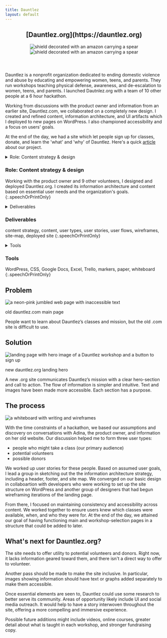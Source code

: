 ```yaml
---
title: Dauntlez
layout: default
---
```


<article class="projContainer" markdown="1">
<div class="projLimitWidth" markdown="1">

<header class="flexRow flexCenter">
<h1 class="centerGrid" markdown="1">[Dauntlez.org](https://dauntlez.org)</h1>
<img src="images/dauntDark.png" alt="shield decorated with an amazon carrying a spear" class="preferDark logoInLock">
<img src="images/dauntLight.png" alt="shield decorated with an amazon carrying a spear" class="preferLight logoInLock">
</header>

Dauntlez is a nonprofit organization dedicated to ending domestic violence and abuse by educating and empowering women, teens, and parents. They run workshops teaching physical defense, awareness, and de-escalation to women, teens, and parents. I launched Dautnlez.org with a team of 10 other people at a 6 hour hackathon.

Working from discussions with the product owner and information from an earlier site, Dauntlez.com, we collaborated on a completely new design. I created and refined content, information architecture, and UI artifacts which I deployed to new pages on WordPress. I also championed accessibility and a focus on users' goals.

At the end of the day, we had a site which let people sign up for classes, donate, and learn the 'what' and 'why' of Dauntlez. Here's a quick <a href="https://democracylab.ghost.io/user-experience-design-volunteers-unite-with-dauntlez-to-help-defend-women-and-teens/">article</a> about our project.


<section markdown="1">
<details aria-expanded="true/false" tabindex="0" role="button" class="smallerBreak screenOnly">
<summary>Role: Content strategy & design</summary>
<div>
Working with the product owner and 9 other volunteers, I designed and deployed Dauntlez.org. I created its information architecture and content based on essential user needs and the organization's goals.
</div>
</details>

<h3 class="speechOrPrintOnly">Role: Content strategy & design</h3> <!-- accessible version of above -->

Working with the product owner and 9 other volunteers, I designed and deployed Dauntlez.org. I created its information architecture and content based on essential user needs and the organization's goals.
{:.speechOrPrintOnly}

<details aria-expanded="true/false" tabindex="0" role="button" class="smallerBreak screenOnly">
<summary>Deliverables</summary>
<div>
content strategy, content, user types, user stories, user flows, wireframes, site-map, deployed site
</div>
</details>

<h3 class="speechOrPrintOnly">Deliverables</h3> <!-- accessible version of above -->

content strategy, content, user types, user stories, user flows, wireframes, site-map, deployed site
{:.speechOrPrintOnly}

<details aria-expanded="true/false" tabindex="0" role="button" class="smallerBreak screenOnly">
<summary>Tools</summary>
<div>
WordPress, CSS, Google Docs, Excel, Trello, markers, paper, whiteboard
</div>
</details>

<h3 class="speechOrPrintOnly">Tools</h3> <!-- accessible version of above -->

WordPress, CSS, Google Docs, Excel, Trello, markers, paper, whiteboard
{:.speechOrPrintOnly}
</section>

<section markdown="1">
<h2 class="centerGrid medBreak" markdown="1">Problem</h2>

<div class="conditionalFlexRow">
<div class="illustCard">
<img src="images/Dauntlez/comLand.jpg" alt="a neon-pink jumbled web page with inaccessible text" class="captionedImg medImgHeight conditionalRightMarg minWidthVW">
<p class="caption">old dauntlez.com main page</p>
</div>

People want to learn about Dauntlez’s classes and mission, but the old .com site is difficult to use.
</div>

<h2 class="centerGrid medBreak" markdown="1">Solution</h2>

<div class="conditionalFlexRow">
<div class="illustCard">
<img src="images/Dauntlez/orgMainCrop.jpg" alt="landing page with hero image of a Dauntlez workshop and a button to sign up" class="captionedImg medImgHeight conditionalRightMarg minWidthVW">
<p class="caption">new dauntlez.org landing hero</p>
</div>

A new .org site communicates Dauntlez’s mission with a clear hero-section and call to action. The flow of information is simpler and intuitive. Text and images have been made more accessible. Each section has a purpose.
</div>
</section>

<section markdown="1">
<h2 class="centerGrid medBreak" markdown="1">The process</h2>

<img src="images/Dauntlez/whiteboard.jpeg" alt="a whiteboard with writing and wireframes" class="projPic medImgHeight margBottMed">

With the time constraints of a hackathon, we based our assumptions and discovery on conversations with Adina, the product owner, and information on her old website. Our discussion helped me to form three user types:
- people who might take a class (our primary audience)
- potential volunteers
- possible donors

We worked up user stories for these people. Based on assumed user goals, I lead a group in sketching out the the information architecture strategy, including a header, footer, and site map. We converged on our basic design in collaboartion with developers who were working to set up the site structure on WordPress and another group of designers that had begun wireframing iterations of the landing page.

From there, I focused on maintaining consistency and accessibility across content. We worked together to ensure users knew which classes were available, when, and who they were for. At the end of the day, we attained our goal of having functioning main and workshop-selection pages in a structure that could be added to later.
</section>


<section markdown="1">
<h2 class="centerGrid medBreak" markdown="1">What's next for Dauntlez.org?</h2>

The site needs to offer utility to potential volunteers and donors. Right now, it lacks information geared toward them, and there isn't a direct way to offer to volunteer.

Another pass should be made to make the site inclusive. In particular, images showing information should have text or graphs added separately to make them accessible.

Once essential elements are seen to, Dauntlez could use some research to better serve its community. Areas of opportunity likely include UI and social media outreach. It would help to have a story interwoven throughout the site, offering a more compelling and immersive experience.

Possible future additions might include videos, online courses, greater detail about what is taught in each workshop, and stronger fundraising copy.
</section>

<!--
<section markdown="1">
<h2>What I learned</h2>


</section>
-->
</div>
</article>
